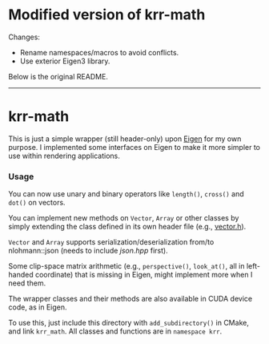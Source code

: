 # Modified version of krr-math
Changes:

* Rename namespaces/macros to avoid conflicts.
* Use exterior Eigen3 library.

Below is the original README.

***
# krr-math

This is just a simple wrapper (still header-only) upon [Eigen](http://eigen.tuxfamily.org/) for my own purpose. I implemented some interfaces on Eigen to make it more simpler to use within rendering applications.

### Usage

You can now use unary and binary operators like `length()`, `cross()` and `dot()` on vectors.

You can implement new methods on `Vector`, `Array` or other classes by simply extending the class defined in its own header file (e.g., [vector.h](include/krrmath/vector.h)).

`Vector` and `Array` supports serialization/deserialization from/to nlohmann::json (needs to include *json.hpp* first).

Some clip-space matrix arithmetic (e.g., `perspective()`, `look_at()`, all in left-handed coordinate) that is missing in Eigen, might implement more when I need them.

The wrapper classes and their methods are also available in CUDA device code, as in Eigen.

To use this, just include this directory with `add_subdirectory()` in CMake, and link `krr_math`. All classes and functions are in `namespace krr`.